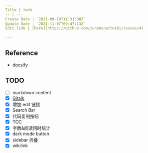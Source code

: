 ```yaml
---
Title | todo
-- | --
Create Date | `2021-09-19T11:31:00Z`
Update Date | `2021-11-07T09:47:13Z`
Edit link | [here](https://github.com/junxnone/twiki/issues/4)

---
```

## Reference
- [docsify](https://docsify.js.org/)


## TODO



- [ ] markdown content
- [x] [Gitalk](https://github.com/gitalk/gitalk/blob/master/readme-cn.md)
- [x] 增加 edit 链接
- [x] Search Bar
- [x] 代码复制按钮
- [x] TOC
- [x] 字数&阅读用时统计
- [x] dark mode button
- [x] sidebar 折叠
- [x] wikilink
